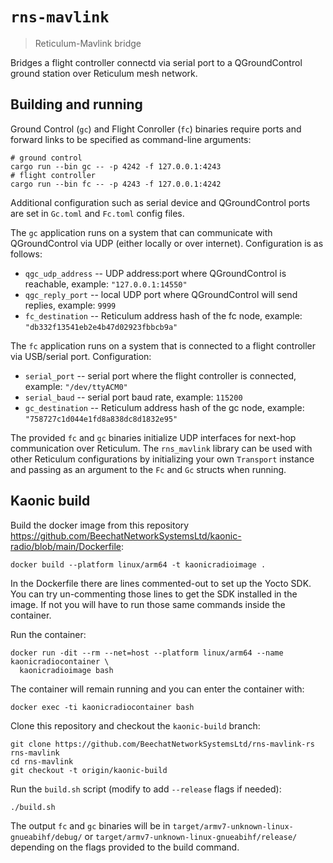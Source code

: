 # `rns-mavlink`

> Reticulum-Mavlink bridge

Bridges a flight controller connectd via serial port to a QGroundControl ground station
over Reticulum mesh network.

## Building and running

Ground Control (`gc`) and Flight Conroller (`fc`) binaries require ports and forward
links to be specified as command-line arguments:

```
# ground control
cargo run --bin gc -- -p 4242 -f 127.0.0.1:4243
# flight controller
cargo run --bin fc -- -p 4243 -f 127.0.0.1:4242
```

Additional configuration such as serial device and QGroundControl ports are set in
`Gc.toml` and `Fc.toml` config files.

The `gc` application runs on a system that can communicate with QGroundControl via UDP
(either locally or over internet). Configuration is as follows:

- `qgc_udp_address` -- UDP address:port where QGroundControl is reachable, example:
  `"127.0.0.1:14550"`
- `qgc_reply_port` -- local UDP port where QGroundControl will send replies, example:
  `9999`
- `fc_destination` -- Reticulum address hash of the fc node, example:
  `"db332f13541eb2e4b47d02923fbbcb9a"`

The `fc` application runs on a system that is connected to a flight controller via
USB/serial port. Configuration:

- `serial_port` -- serial port where the flight controller is connected, example:
  `"/dev/ttyACM0"`
- `serial_baud` -- serial port baud rate, example: `115200`
- `gc_destination` -- Reticulum address hash of the gc node, example:
  `"758727c1d044e1fd8a838dc8d1832e95"`

The provided `fc` and `gc` binaries initialize UDP interfaces for next-hop communication
over Reticulum. The `rns_mavlink` library can be used with other Reticulum
configurations by initializing your own `Transport` instance and passing as an argument
to the `Fc` and `Gc` structs when running.

## Kaonic build

Build the docker image from this repository
<https://github.com/BeechatNetworkSystemsLtd/kaonic-radio/blob/main/Dockerfile>:
```
docker build --platform linux/arm64 -t kaonicradioimage .
```
In the Dockerfile there are lines commented-out to set up the Yocto SDK. You can try
un-commenting those lines to get the SDK installed in the image. If not you will have to
run those same commands inside the container.

Run the container:
```
docker run -dit --rm --net=host --platform linux/arm64 --name kaonicradiocontainer \
  kaonicradioimage bash
```

The container will remain running and you can enter the container with:
```
docker exec -ti kaonicradiocontainer bash
```

Clone this repository and checkout the `kaonic-build` branch:
```
git clone https://github.com/BeechatNetworkSystemsLtd/rns-mavlink-rs rns-mavlink
cd rns-mavlink
git checkout -t origin/kaonic-build
```
Run the `build.sh` script (modify to add `--release` flags if needed):
```
./build.sh
```
The output `fc` and `gc` binaries will be in
`target/armv7-unknown-linux-gnueabihf/debug/` or
`target/armv7-unknown-linux-gnueabihf/release/` depending on the flags provided to the
build command.
